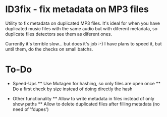 ID3fix - fix metadata on MP3 files
==================================

Utility to fix metadata on duplicated MP3 files. It's ideal for when you have
duplicated music files with the same audio but with diferent metadata, so
duplicate files detectors see them as diferent ones.

Currently it's terrible slow... but does it's job :-) I have plans to speed it,
but until them, do the checks on small batchs.

To-Do
=====
* Speed-Ups
** Use Mutagen for hashing, so only files are open once
** Do a first check by size instead of doing directly the hash

* Other functionality
** Allow to write metadata in files instead of only show paths
** Allow to delete duplicated files after filling metadata (no need of 'fdupes')